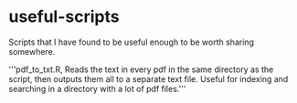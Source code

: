# useful-scripts
Scripts that I have found to be useful enough to be worth sharing somewhere. 

'''pdf_to_txt.R, Reads the text in every pdf in the same directory as the script, then outputs them all to a separate text file. Useful for indexing and searching in a directory with a lot of pdf files.'''

